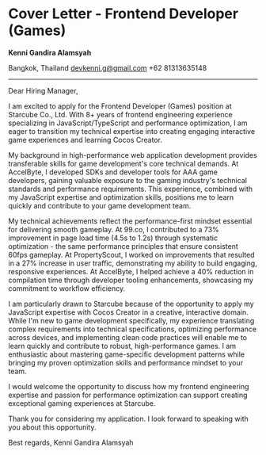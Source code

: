 # Cover Letter - Frontend Developer (Games)
**Kenni Gandira Alamsyah**

Bangkok, Thailand
devkenni.g@gmail.com
+62 81313635148

---

Dear Hiring Manager,

I am excited to apply for the Frontend Developer (Games) position at Starcube Co., Ltd. With 8+ years of frontend engineering experience specializing in JavaScript/TypeScript and performance optimization, I am eager to transition my technical expertise into creating engaging interactive game experiences and learning Cocos Creator.

My background in high-performance web application development provides transferable skills for game development's core technical demands. At AccelByte, I developed SDKs and developer tools for AAA game developers, gaining valuable exposure to the gaming industry's technical standards and performance requirements. This experience, combined with my JavaScript expertise and optimization skills, positions me to learn quickly and contribute to your game development team.

My technical achievements reflect the performance-first mindset essential for delivering smooth gameplay. At 99.co, I contributed to a 73% improvement in page load time (4.5s to 1.2s) through systematic optimization - the same performance principles that ensure consistent 60fps gameplay. At PropertyScout, I worked on improvements that resulted in a 27% increase in user traffic, demonstrating my ability to build engaging, responsive experiences. At AccelByte, I helped achieve a 40% reduction in compilation time through developer tooling enhancements, showcasing my commitment to workflow efficiency.

I am particularly drawn to Starcube because of the opportunity to apply my JavaScript expertise with Cocos Creator in a creative, interactive domain. While I'm new to game development specifically, my experience translating complex requirements into technical specifications, optimizing performance across devices, and implementing clean code practices will enable me to learn quickly and contribute to robust, high-performance games. I am enthusiastic about mastering game-specific development patterns while bringing my proven optimization skills and performance mindset to your team.

I would welcome the opportunity to discuss how my frontend engineering expertise and passion for performance optimization can support creating exceptional gaming experiences at Starcube.

Thank you for considering my application. I look forward to speaking with you about this opportunity.

Best regards,
Kenni Gandira Alamsyah
